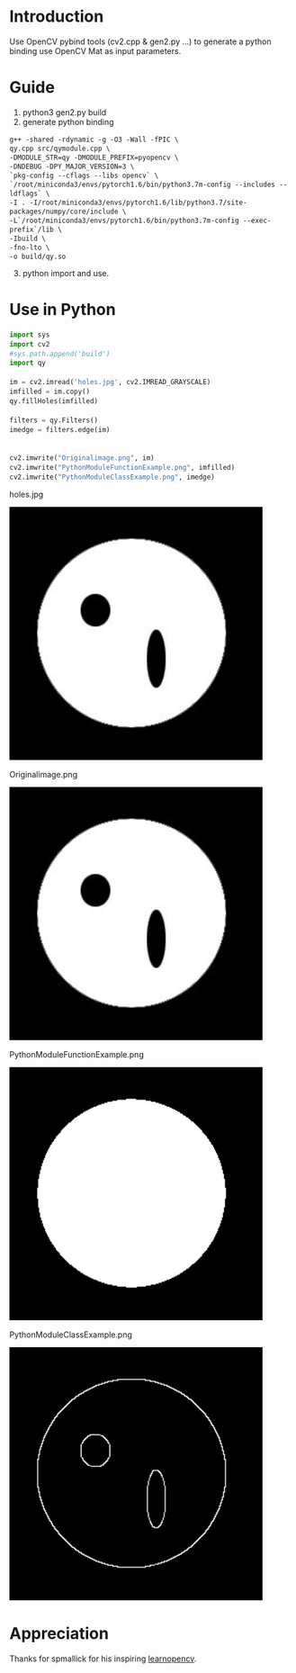 # Introduction
Use OpenCV pybind tools (cv2.cpp & gen2.py ...) to generate a python binding use OpenCV Mat as input parameters.

# Guide
1. python3 gen2.py build
2. generate python binding
```
g++ -shared -rdynamic -g -O3 -Wall -fPIC \
qy.cpp src/qymodule.cpp \
-DMODULE_STR=qy -DMODULE_PREFIX=pyopencv \
-DNDEBUG -DPY_MAJOR_VERSION=3 \
`pkg-config --cflags --libs opencv` \
`/root/miniconda3/envs/pytorch1.6/bin/python3.7m-config --includes --ldflags` \
-I . -I/root/miniconda3/envs/pytorch1.6/lib/python3.7/site-packages/numpy/core/include \
-L`/root/miniconda3/envs/pytorch1.6/bin/python3.7m-config --exec-prefix`/lib \
-Ibuild \
-fno-lto \
-o build/qy.so
```
3. python import and use.

# Use in Python

``` python
import sys
import cv2
#sys.path.append('build')
import qy

im = cv2.imread('holes.jpg', cv2.IMREAD_GRAYSCALE)
imfilled = im.copy()
qy.fillHoles(imfilled)

filters = qy.Filters() 
imedge = filters.edge(im)


cv2.imwrite("Originalimage.png", im)
cv2.imwrite("PythonModuleFunctionExample.png", imfilled)
cv2.imwrite("PythonModuleClassExample.png", imedge)
```
holes.jpg

<img src="https://raw.githubusercontent.com/TracelessLe/cv2_gen_python_bindings/master/build/holes.jpg" width="450" height="auto">

Originalimage.png

<img src="https://raw.githubusercontent.com/TracelessLe/cv2_gen_python_bindings/master/build/Originalimage.png" width="450" height="auto">

PythonModuleFunctionExample.png

<img src="https://raw.githubusercontent.com/TracelessLe/cv2_gen_python_bindings/master/build/PythonModuleFunctionExample.png" width="450" height="auto">

PythonModuleClassExample.png

<img src="https://raw.githubusercontent.com/TracelessLe/cv2_gen_python_bindings/master/build/PythonModuleClassExample.png" width="450" height="auto">

# Appreciation
Thanks for spmallick for his inspiring [learnopencv](https://github.com/spmallick/learnopencv/tree/master/pymodule).

